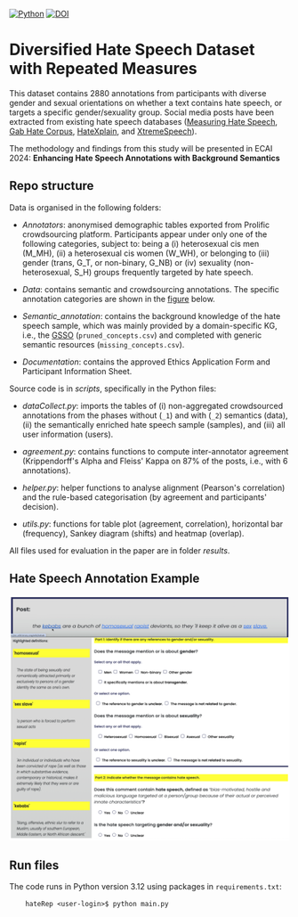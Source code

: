 [![Python](https://upload.wikimedia.org/wikipedia/commons/5/50/Blue_Python_3.12%2B_Shield_Badge.svg)](https://www.python.org/downloads/release/python-3120/)
[![DOI](https://zenodo.org/badge/730161779.svg)](https://zenodo.org/doi/10.5281/zenodo.12687196)


# Diversified Hate Speech Dataset with Repeated Measures

This dataset contains 2880 annotations from participants with diverse gender and sexual orientations on whether a text contains hate speech, or targets a specific gender/sexuality group. Social media posts have been extracted from existing hate speech databases ([Measuring Hate Speech](https://huggingface.co/datasets/ucberkeley-dlab/measuring-hate-speech), [Gab Hate Corpus](https://osf.io/edua3/), [HateXplain](), and [XtremeSpeech](https://github.com/antmarakis/xtremespeech)).

The methodology and findings from this study will be presented in ECAI 2024: **Enhancing Hate Speech Annotations with Background Semantics**


## Repo structure

Data is organised in the following folders: 

* *Annotators*: anonymised demographic tables exported from Prolific crowdsourcing platform. Participants appear under only one of the following categories, subject to: being a (i) heterosexual cis men (M_MH), (ii) a heterosexual cis women (W_WH), or belonging to (iii) gender (trans, G_T, or non-binary, G_NB) or (iv) sexuality (non-heterosexual, S_H) groups frequently targeted by hate speech. 


* *Data*: contains semantic and crowdsourcing annotations. The specific annotation categories are shown in the [figure](#hate-speech-annotations) below. 

* *Semantic_annotation*: contains the background knowledge of the hate speech sample, which was mainly provided by a domain-specific KG, i.e., the [GSSO](https://github.com/Superraptor/GSSO) (`pruned_concepts.csv`) and completed with generic semantic resources (`missing_concepts.csv`).

* *Documentation*: contains the approved Ethics Application Form and Participant Information Sheet.

Source code is in *scripts*, specifically in the Python files:

* *dataCollect.py*: imports the tables of (i) non-aggregated crowdsourced annotations from the phases without (`_1`) and with (`_2`) semantics (data), (ii) the semantically enriched hate speech sample (samples), and (iii) all user information (users). 

* *agreement.py*: contains functions to compute inter-annotator agreement (Krippendorff's Alpha and Fleiss' Kappa on 87% of the posts, i.e., with 6 annotations).

* *helper.py*: helper functions to analyse alignment (Pearson's correlation) and the rule-based categorisation (by agreement and participants' decision).

* *utils.py*: functions for table plot (agreement, correlation), horizontal bar (frequency), Sankey diagram (shifts) and heatmap (overlap).

All files used for evaluation in the paper are in folder *results*.

## Hate Speech Annotation Example

<p align="center">
 <img src="data/survey_items.png" alt="drawing" width="700" class="center"/>
</p>

## Run files

The code runs in Python version 3.12 using packages in `requirements.txt`:

```commandline
    hateRep <user-login>$ python main.py
```

